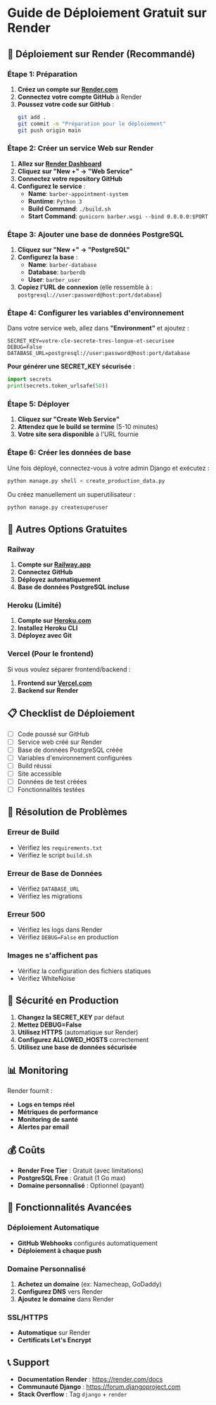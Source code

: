 # Guide de Déploiement Gratuit sur Render

## 🚀 Déploiement sur Render (Recommandé)

### Étape 1: Préparation
1. **Créez un compte sur [Render.com](https://render.com)**
2. **Connectez votre compte GitHub** à Render
3. **Poussez votre code sur GitHub** :
   ```bash
   git add .
   git commit -m "Préparation pour le déploiement"
   git push origin main
   ```

### Étape 2: Créer un service Web sur Render
1. **Allez sur [Render Dashboard](https://dashboard.render.com)**
2. **Cliquez sur "New +" → "Web Service"**
3. **Connectez votre repository GitHub**
4. **Configurez le service** :
   - **Name**: `barber-appointment-system`
   - **Runtime**: `Python 3`
   - **Build Command**: `./build.sh`
   - **Start Command**: `gunicorn barber.wsgi --bind 0.0.0.0:$PORT`

### Étape 3: Ajouter une base de données PostgreSQL
1. **Cliquez sur "New +" → "PostgreSQL"**
2. **Configurez la base** :
   - **Name**: `barber-database`
   - **Database**: `barberdb`
   - **User**: `barber_user`
3. **Copiez l'URL de connexion** (elle ressemble à : `postgresql://user:password@host:port/database`)

### Étape 4: Configurer les variables d'environnement
Dans votre service web, allez dans **"Environment"** et ajoutez :

```
SECRET_KEY=votre-cle-secrete-tres-longue-et-securisee
DEBUG=False
DATABASE_URL=postgresql://user:password@host:port/database
```

**Pour générer une SECRET_KEY sécurisée** :
```python
import secrets
print(secrets.token_urlsafe(50))
```

### Étape 5: Déployer
1. **Cliquez sur "Create Web Service"**
2. **Attendez que le build se termine** (5-10 minutes)
3. **Votre site sera disponible** à l'URL fournie

### Étape 6: Créer les données de base
Une fois déployé, connectez-vous à votre admin Django et exécutez :
```bash
python manage.py shell < create_production_data.py
```

Ou créez manuellement un superutilisateur :
```bash
python manage.py createsuperuser
```

## 🔧 Autres Options Gratuites

### Railway
1. **Compte sur [Railway.app](https://railway.app)**
2. **Connectez GitHub**
3. **Déployez automatiquement**
4. **Base de données PostgreSQL incluse**

### Heroku (Limité)
1. **Compte sur [Heroku.com](https://heroku.com)**
2. **Installez Heroku CLI**
3. **Déployez avec Git**

### Vercel (Pour le frontend)
Si vous voulez séparer frontend/backend :
1. **Frontend sur [Vercel.com](https://vercel.com)**
2. **Backend sur Render**

## 📋 Checklist de Déploiement

- [ ] Code poussé sur GitHub
- [ ] Service web créé sur Render
- [ ] Base de données PostgreSQL créée
- [ ] Variables d'environnement configurées
- [ ] Build réussi
- [ ] Site accessible
- [ ] Données de test créées
- [ ] Fonctionnalités testées

## 🐛 Résolution de Problèmes

### Erreur de Build
- Vérifiez les `requirements.txt`
- Vérifiez le script `build.sh`

### Erreur de Base de Données
- Vérifiez `DATABASE_URL`
- Vérifiez les migrations

### Erreur 500
- Vérifiez les logs dans Render
- Vérifiez `DEBUG=False` en production

### Images ne s'affichent pas
- Vérifiez la configuration des fichiers statiques
- Vérifiez WhiteNoise

## 🔐 Sécurité en Production

1. **Changez la SECRET_KEY** par défaut
2. **Mettez DEBUG=False**
3. **Utilisez HTTPS** (automatique sur Render)
4. **Configurez ALLOWED_HOSTS** correctement
5. **Utilisez une base de données sécurisée**

## 📊 Monitoring

Render fournit :
- **Logs en temps réel**
- **Métriques de performance**
- **Monitoring de santé**
- **Alertes par email**

## 💰 Coûts

- **Render Free Tier** : Gratuit (avec limitations)
- **PostgreSQL Free** : Gratuit (1 Go max)
- **Domaine personnalisé** : Optionnel (payant)

## 🚀 Fonctionnalités Avancées

### Déploiement Automatique
- **GitHub Webhooks** configurés automatiquement
- **Déploiement à chaque push**

### Domaine Personnalisé
1. **Achetez un domaine** (ex: Namecheap, GoDaddy)
2. **Configurez DNS** vers Render
3. **Ajoutez le domaine** dans Render

### SSL/HTTPS
- **Automatique** sur Render
- **Certificats Let's Encrypt**

## 📞 Support

- **Documentation Render** : https://render.com/docs
- **Communauté Django** : https://forum.djangoproject.com
- **Stack Overflow** : Tag `django` + `render`
